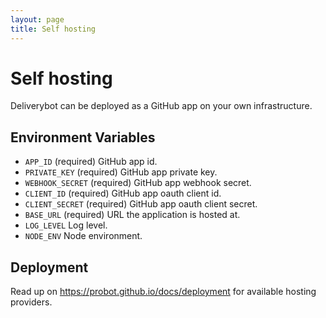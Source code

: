 ```yaml
---
layout: page
title: Self hosting
---
```


# Self hosting

Deliverybot can be deployed as a GitHub app on your own infrastructure.

## Environment Variables

* `APP_ID` (required) GitHub app id.
* `PRIVATE_KEY` (required) GitHub app private key.
* `WEBHOOK_SECRET` (required) GitHub app webhook secret.
* `CLIENT_ID` (required) GitHub app oauth client id.
* `CLIENT_SECRET` (required) GitHub app oauth client secret.
* `BASE_URL` (required) URL the application is hosted at.
* `LOG_LEVEL` Log level.
* `NODE_ENV` Node environment.

## Deployment

Read up on <https://probot.github.io/docs/deployment> for available hosting
providers.
